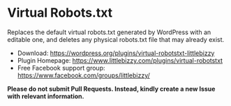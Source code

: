 # Virtual Robots.txt

Replaces the default virtual robots.txt generated by WordPress with an editable one, and deletes any physical robots.txt file that may already exist.

* Download: https://wordpress.org/plugins/virtual-robotstxt-littlebizzy
* Plugin Homepage: https://www.littlebizzy.com/plugins/virtual-robotstxt
* Free Facebook support group: https://www.facebook.com/groups/littlebizzy/

**Please do not submit Pull Requests. Instead, kindly create a new Issue with relevant information.**
